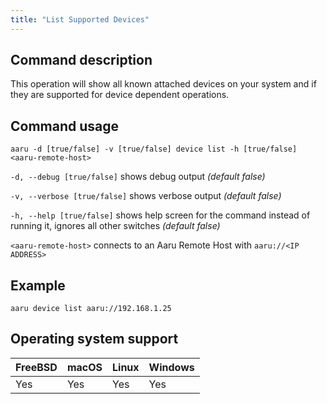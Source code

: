 ```yaml
---
title: "List Supported Devices"
---
```


## Command description
This operation will show all known attached devices on your system and if they are supported for device dependent operations.

## Command usage
```aaru -d [true/false] -v [true/false] device list -h [true/false] <aaru-remote-host>```

```-d, --debug [true/false]``` shows debug output *(default false)*

```-v, --verbose [true/false]``` shows verbose output *(default false)*

```-h, --help [true/false]``` shows help screen for the command instead of running it, ignores all other switches *(default false)*

```<aaru-remote-host>``` connects to an Aaru Remote Host with ```aaru://<IP ADDRESS>```

## Example
```aaru device list aaru://192.168.1.25```

## Operating system support

|FreeBSD|macOS|Linux|Windows|
|---|---|---|---|
|Yes|Yes|Yes|Yes|